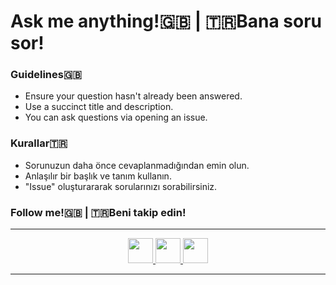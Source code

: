 # Ask me anything!🇬🇧 | 🇹🇷Bana soru sor!

### Guidelines🇬🇧

- Ensure your question hasn't already been answered.
- Use a succinct title and description.
- You can ask questions via opening an issue.

### Kurallar🇹🇷

- Sorunuzun daha önce cevaplanmadığından emin olun.
- Anlaşılır bir başlık ve tanım kullanın.
- "Issue" oluşturararak sorularınızı sorabilirsiniz.

### Follow me!🇬🇧 | 🇹🇷Beni takip edin!
---

<div align="center">
  <a href="https://www.twitter.com/kahyalar">
    <img src="https://image.freepik.com/free-icon/twitter-logo_318-40459.jpg" width="40">
  </a>
  <a href="https://kahyalar.xyz">
    <img src="https://cdn4.iconfinder.com/data/icons/web-pages-seo/512/33-512.png" width="40">
  </a>
  <a href="https://www.github.com/kahyalar">
    <img src="https://upload.wikimedia.org/wikipedia/commons/9/91/Octicons-mark-github.svg" width="40">
  </a>
</div>

---
